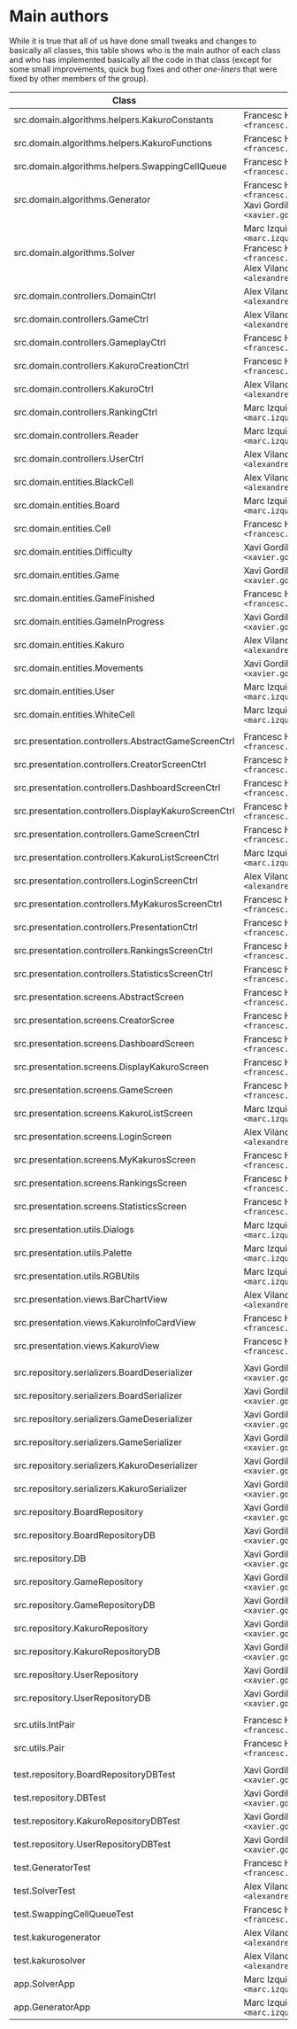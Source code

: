 # Main authors

While it is true that all of us have done small tweaks and changes to basically all classes, this table shows who is the main author of each class and who has implemented basically all the code in that class (except for some small improvements, quick bug fixes and other _one-liners_ that were fixed by other members of the group).

| Class                                                       | Author(s)                                                                                                                                                                                |
| ----------------------------------------------------------- | ---------------------------------------------------------------------------------------------------------------------------------------------------------------------------------------- |
| src.domain.algorithms.helpers.KakuroConstants               | Francesc Holly `<francesc.holly@estudiantat.fib.upc.edu>`                                                                                                                                |
| src.domain.algorithms.helpers.KakuroFunctions               | Francesc Holly `<francesc.holly@estudiantat.fib.upc.edu>`                                                                                                                                |
| src.domain.algorithms.helpers.SwappingCellQueue             | Francesc Holly `<francesc.holly@estudiantat.fib.upc.edu>`                                                                                                                                |
| src.domain.algorithms.Generator                             | Francesc Holly `<francesc.holly@estudiantat.fib.upc.edu>`<br/>Xavi Gordillo `<xavier.gordillo@estudiantat.fib.upc.edu>`                                                                  |
| src.domain.algorithms.Solver                                | Marc Izquierdo `<marc.izquierdo@estudiantat.fib.upc.edu>`<br/>Francesc Holly `<francesc.holly@estudiantat.fib.upc.edu>`<br/>Alex Vilanova `<alexandre.vilanova@estudiantat.fib.upc.edu>` |
| src.domain.controllers.DomainCtrl                           | Alex Vilanova `<alexandre.vilanova@estudiantat.fib.upc.edu>`                                                                                                                             |
| src.domain.controllers.GameCtrl                             | Alex Vilanova `<alexandre.vilanova@estudiantat.fib.upc.edu>`                                                                                                                             |
| src.domain.controllers.GameplayCtrl                         | Francesc Holly `<francesc.holly@estudiantat.fib.upc.edu>`                                                                                                                                |
| src.domain.controllers.KakuroCreationCtrl                   | Francesc Holly `<francesc.holly@estudiantat.fib.upc.edu>`                                                                                                                                |
| src.domain.controllers.KakuroCtrl                           | Alex Vilanova `<alexandre.vilanova@estudiantat.fib.upc.edu>`                                                                                                                             |
| src.domain.controllers.RankingCtrl                          | Marc Izquierdo `<marc.izquierdo@estudiantat.fib.upc.edu>`                                                                                                                                |
| src.domain.controllers.Reader                               | Marc Izquierdo `<marc.izquierdo@estudiantat.fib.upc.edu>`                                                                                                                                |
| src.domain.controllers.UserCtrl                             | Alex Vilanova `<alexandre.vilanova@estudiantat.fib.upc.edu>`                                                                                                                             |
| src.domain.entities.BlackCell                               | Alex Vilanova `<alexandre.vilanova@estudiantat.fib.upc.edu>`                                                                                                                             |
| src.domain.entities.Board                                   | Marc Izquierdo `<marc.izquierdo@estudiantat.fib.upc.edu>`                                                                                                                                |
| src.domain.entities.Cell                                    | Francesc Holly `<francesc.holly@estudiantat.fib.upc.edu>`                                                                                                                                |
| src.domain.entities.Difficulty                              | Xavi Gordillo `<xavier.gordillo@estudiantat.fib.upc.edu>`                                                                                                                                |
| src.domain.entities.Game                                    | Xavi Gordillo `<xavier.gordillo@estudiantat.fib.upc.edu>`                                                                                                                                |
| src.domain.entities.GameFinished                            | Francesc Holly `<francesc.holly@estudiantat.fib.upc.edu>`                                                                                                                                |
| src.domain.entities.GameInProgress                          | Xavi Gordillo `<xavier.gordillo@estudiantat.fib.upc.edu>`                                                                                                                                |
| src.domain.entities.Kakuro                                  | Alex Vilanova `<alexandre.vilanova@estudiantat.fib.upc.edu>`                                                                                                                             |
| src.domain.entities.Movements                               | Xavi Gordillo `<xavier.gordillo@estudiantat.fib.upc.edu>`                                                                                                                                |
| src.domain.entities.User                                    | Marc Izquierdo `<marc.izquierdo@estudiantat.fib.upc.edu>`                                                                                                                                |
| src.domain.entities.WhiteCell                               | Marc Izquierdo `<marc.izquierdo@estudiantat.fib.upc.edu>`                                                                                                                                |
|                                                             |                                                                                                                                                                                          |
| src.presentation.controllers.AbstractGameScreenCtrl         | Francesc Holly `<francesc.holly@estudiantat.fib.upc.edu>`                                                                                                                                |
| src.presentation.controllers.CreatorScreenCtrl              | Francesc Holly `<francesc.holly@estudiantat.fib.upc.edu>`                                                                                                                                |
| src.presentation.controllers.DashboardScreenCtrl            | Francesc Holly `<francesc.holly@estudiantat.fib.upc.edu>`                                                                                                                                |
| src.presentation.controllers.DisplayKakuroScreenCtrl        | Francesc Holly `<francesc.holly@estudiantat.fib.upc.edu>`                                                                                                                                |
| src.presentation.controllers.GameScreenCtrl                 | Francesc Holly `<francesc.holly@estudiantat.fib.upc.edu>`                                                                                                                                |
| src.presentation.controllers.KakuroListScreenCtrl           | Marc Izquierdo `<marc.izquierdo@estudiantat.fib.upc.edu>`                                                                                                                                |
| src.presentation.controllers.LoginScreenCtrl                | Alex Vilanova `<alexandre.vilanova@estudiantat.fib.upc.edu>`                                                                                                                             |
| src.presentation.controllers.MyKakurosScreenCtrl            | Francesc Holly `<francesc.holly@estudiantat.fib.upc.edu>`                                                                                                                                |
| src.presentation.controllers.PresentationCtrl               | Francesc Holly `<francesc.holly@estudiantat.fib.upc.edu>`                                                                                                                                |
| src.presentation.controllers.RankingsScreenCtrl             | Francesc Holly `<francesc.holly@estudiantat.fib.upc.edu>`                                                                                                                                |
| src.presentation.controllers.StatisticsScreenCtrl           | Francesc Holly `<francesc.holly@estudiantat.fib.upc.edu>`                                                                                                                                |
| src.presentation.screens.AbstractScreen                     | Francesc Holly `<francesc.holly@estudiantat.fib.upc.edu>`                                                                                                                                |
| src.presentation.screens.CreatorScree                       | Francesc Holly `<francesc.holly@estudiantat.fib.upc.edu>`                                                                                                                                |
| src.presentation.screens.DashboardScreen                    | Francesc Holly `<francesc.holly@estudiantat.fib.upc.edu>`                                                                                                                                |
| src.presentation.screens.DisplayKakuroScreen                | Francesc Holly `<francesc.holly@estudiantat.fib.upc.edu>`                                                                                                                                |
| src.presentation.screens.GameScreen                         | Francesc Holly `<francesc.holly@estudiantat.fib.upc.edu>`                                                                                                                                |
| src.presentation.screens.KakuroListScreen                   | Marc Izquierdo `<marc.izquierdo@estudiantat.fib.upc.edu>`                                                                                                                                |
| src.presentation.screens.LoginScreen                        | Alex Vilanova `<alexandre.vilanova@estudiantat.fib.upc.edu>`                                                                                                                             |
| src.presentation.screens.MyKakurosScreen                    | Francesc Holly `<francesc.holly@estudiantat.fib.upc.edu>`                                                                                                                                |
| src.presentation.screens.RankingsScreen                     | Francesc Holly `<francesc.holly@estudiantat.fib.upc.edu>`                                                                                                                                |
| src.presentation.screens.StatisticsScreen                   | Francesc Holly `<francesc.holly@estudiantat.fib.upc.edu>`                                                                                                                                |
| src.presentation.utils.Dialogs                              | Marc Izquierdo `<marc.izquierdo@estudiantat.fib.upc.edu>`                                                                                                                                |
| src.presentation.utils.Palette                              | Marc Izquierdo `<marc.izquierdo@estudiantat.fib.upc.edu>`                                                                                                                                |
| src.presentation.utils.RGBUtils                             | Marc Izquierdo `<marc.izquierdo@estudiantat.fib.upc.edu>`                                                                                                                                |
| src.presentation.views.BarChartView                         | Alex Vilanova `<alexandre.vilanova@estudiantat.fib.upc.edu>`                                                                                                                             |
| src.presentation.views.KakuroInfoCardView                   | Francesc Holly `<francesc.holly@estudiantat.fib.upc.edu>`                                                                                                                                |
| src.presentation.views.KakuroView                           | Francesc Holly `<francesc.holly@estudiantat.fib.upc.edu>`                                                                                                                                |
|                                                             |                                                                                                                                                                                          |
| src.repository.serializers.BoardDeserializer                | Xavi Gordillo `<xavier.gordillo@estudiantat.fib.upc.edu>`                                                                                                                                |
| src.repository.serializers.BoardSerializer                  | Xavi Gordillo `<xavier.gordillo@estudiantat.fib.upc.edu>`                                                                                                                                |
| src.repository.serializers.GameDeserializer                 | Xavi Gordillo `<xavier.gordillo@estudiantat.fib.upc.edu>`                                                                                                                                |
| src.repository.serializers.GameSerializer                   | Xavi Gordillo `<xavier.gordillo@estudiantat.fib.upc.edu>`                                                                                                                                |
| src.repository.serializers.KakuroDeserializer               | Xavi Gordillo `<xavier.gordillo@estudiantat.fib.upc.edu>`                                                                                                                                |
| src.repository.serializers.KakuroSerializer                 | Xavi Gordillo `<xavier.gordillo@estudiantat.fib.upc.edu>`                                                                                                                                |
| src.repository.BoardRepository                              | Xavi Gordillo `<xavier.gordillo@estudiantat.fib.upc.edu>`                                                                                                                                |
| src.repository.BoardRepositoryDB                            | Xavi Gordillo `<xavier.gordillo@estudiantat.fib.upc.edu>`                                                                                                                                |
| src.repository.DB                                           | Xavi Gordillo `<xavier.gordillo@estudiantat.fib.upc.edu>`                                                                                                                                |
| src.repository.GameRepository                               | Xavi Gordillo `<xavier.gordillo@estudiantat.fib.upc.edu>`                                                                                                                                |
| src.repository.GameRepositoryDB                             | Xavi Gordillo `<xavier.gordillo@estudiantat.fib.upc.edu>`                                                                                                                                |
| src.repository.KakuroRepository                             | Xavi Gordillo `<xavier.gordillo@estudiantat.fib.upc.edu>`                                                                                                                                |
| src.repository.KakuroRepositoryDB                           | Xavi Gordillo `<xavier.gordillo@estudiantat.fib.upc.edu>`                                                                                                                                |
| src.repository.UserRepository                               | Xavi Gordillo `<xavier.gordillo@estudiantat.fib.upc.edu>`                                                                                                                                |
| src.repository.UserRepositoryDB                             | Xavi Gordillo `<xavier.gordillo@estudiantat.fib.upc.edu>`                                                                                                                                |
|                                                             |                                                                                                                                                                                          |
| src.utils.IntPair                                           | Francesc Holly `<francesc.holly@estudiantat.fib.upc.edu>`                                                                                                                                |
| src.utils.Pair                                              | Francesc Holly `<francesc.holly@estudiantat.fib.upc.edu>`                                                                                                                                |
|                                                             |                                                                                                                                                                                          |
| test.repository.BoardRepositoryDBTest                       | Xavi Gordillo `<xavier.gordillo@estudiantat.fib.upc.edu>`                                                                                                                                |
| test.repository.DBTest                                      | Xavi Gordillo `<xavier.gordillo@estudiantat.fib.upc.edu>`                                                                                                                                |
| test.repository.KakuroRepositoryDBTest                      | Xavi Gordillo `<xavier.gordillo@estudiantat.fib.upc.edu>`                                                                                                                                |
| test.repository.UserRepositoryDBTest                        | Xavi Gordillo `<xavier.gordillo@estudiantat.fib.upc.edu>`                                                                                                                                |
| test.GeneratorTest                                          | Francesc Holly `<francesc.holly@estudiantat.fib.upc.edu>`                                                                                                                                |
| test.SolverTest                                             | Alex Vilanova `<alexandre.vilanova@estudiantat.fib.upc.edu>`                                                                                                                             |
| test.SwappingCellQueueTest                                  | Francesc Holly `<francesc.holly@estudiantat.fib.upc.edu>`                                                                                                                                |
| test.kakurogenerator                                        | Alex Vilanova `<alexandre.vilanova@estudiantat.fib.upc.edu>`                                                                                                                             |
| test.kakurosolver                                           | Alex Vilanova `<alexandre.vilanova@estudiantat.fib.upc.edu>`                                                                                                                             |
| app.SolverApp                                               | Marc Izquierdo `<marc.izquierdo@estudiantat.fib.upc.edu>`                                                                                                                                |
| app.GeneratorApp                                            | Marc Izquierdo `<marc.izquierdo@estudiantat.fib.upc.edu>`                                                                                                                                |
